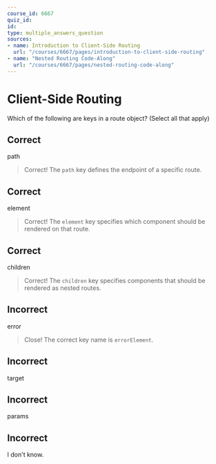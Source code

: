 ```yaml
---
course_id: 6667
quiz_id: 
id: 
type: multiple_answers_question
sources:
- name: Introduction to Client-Side Routing
  url: "/courses/6667/pages/introduction-to-client-side-routing"
- name: "Nested Routing Code-Along"
  url: "/courses/6667/pages/nested-routing-code-along"
---
```


# Client-Side Routing

Which of the following are keys in a route object? (Select all that apply)

## Correct

path

> Correct! The `path` key defines the endpoint of a specific route.

## Correct

element

> Correct! The `element` key specifies which component should be rendered on
> that route.

## Correct

children

> Correct! The `children` key specifies components that should be rendered as
> nested routes.

## Incorrect

error

> Close! The correct key name is `errorElement`.

## Incorrect

target

## Incorrect

params

## Incorrect

I don't know.
